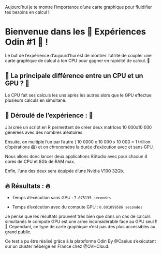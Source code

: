 Aujourd’hui je te montre l’importance d’une carte graphique pour fluidifier tes besoins en calcul ! 

# Bienvenue dans les 💚 Expériences Odin #1 💚 !

 

Le but de l’expérience d’aujourd’hui est de montrer l’utilité de coupler une carte graphique de calcul à ton CPU pour gagner en rapidité de calcul. 🚀

## 🧮 La principale différence entre un CPU et un GPU ? 🧮

Le CPU fait ses calculs les uns après les autres alors que le GPU effectue plusieurs calculs en simultané.

## 🧪 Déroulé de l’expérience : 🧪

J’ai créé un script en R permettant de créer deux matrices 10 000x10 000 générées avec des nombres aléatoires.

Ensuite, on multiple l’un par l’autre ( 10 0000 x 10 000 x 10 000 = 1 trillion d’opérations 😱) et on chronomètre la durée d’exécution avec et sans GPU.

Nous allons donc lancer deux applications RStudio avec pour chacun 4 cores de CPU et 8Gb de RAM max.

Enfin, l’une des deux sera équipée d’une Nvidia V100 32Gb. 

## 🔥 Résultats : 🔥

- Temps d’exécution sans GPU : `7.075135 secondes`

- Temps d’exécution avec du compute GPU : `0.001099586 secondes`

Je pense que les résultats prouvent très bien que dans un cas de calculs simultanés le compute GPU est une arme inconsidérable face au GPU seul !! 🤯 Cependant, ce type de carte graphique n’est pas des plus accessibles au grand public.

Ce test a pu être réalisé grâce à la plateforme Odin By @Caelus s’exécutant sur un cluster hébergé en France chez @OVHCloud.
